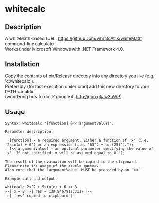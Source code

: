 whitecalc
=========

Description
---

A whiteMath-based (URL: https://github.com/wh1t3cAt1k/whiteMath) command-line calculator.  
Works under Microsoft Windows with .NET Framework 4.0. 

Installation
---

Copy the contents of bin/Release directory into any directory you like (e.g. 'c:\whitecalc').  
Preferably (for fast execution under cmd) add this new directory to your PATH variable.  
(wondering how to do it? google it. http://goo.gl/Jw2uWP)  

Usage
---

```
Syntax: whitecalc "[function] [<< argumentValue]".

Parameter description:

  [function] - a required argument. Either a function of 'x' (i.e. '2sin(x) + 6') or an expression (i.e. '63^2 + cos(25)').");
  [<< argumentValue] - an optional parameter specifying the value of 'x'. If not specified, x will be assumed equal to 0.");
  
The result of the evaluation will be copied to the clipboard.
Please note the usage of the double quotes.
Also note that the 'argumentValue' MUST be preceded by an '<<'.

Example call and output:

whitecalc 2x^2 + 5sin(x) + 6 << 8
--| x = 8 |-| res = 138.946791233117 |--
--| 'res' copied to clipboard |--
```
